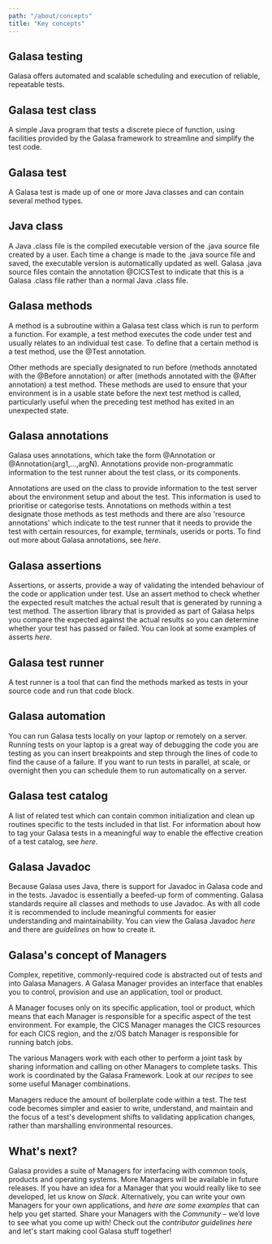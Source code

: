```yaml
---
path: "/about/concepts"
title: "Key concepts"
---
```

## Galasa testing
Galasa offers automated and scalable scheduling and execution of reliable, repeatable tests. 

## Galasa test class
A simple Java program that tests a discrete piece of function, using facilities provided by the Galasa framework to streamline and simplify the test code.

## Galasa test
A Galasa test is made up of one or more Java classes and can contain several method types.

## Java class
A Java .class file is the compiled executable version of the .java source file created by a user. Each time a change is made to the .java source file and saved, the executable version is automatically updated as well. Galasa .java source files contain the annotation @CICSTest to indicate that this is a Galasa .class file rather than a normal Java .class file.

## Galasa methods
A method is a subroutine within a Galasa test class which is run to perform a function. For example, a test method executes the code under test and usually relates to an individual test case. To define that a certain method is a test method, use the @Test annotation.

Other methods are specially designated to run before (methods annotated with the @Before annotation) or after (methods annotated with the @After annotation) a test method. These methods are used to ensure that your environment is in a usable state before the next test method is called, particularly useful when the preceding test method has exited in an unexpected state. 

## Galasa annotations
Galasa uses annotations, which take the form @Annotation or @Annotation(arg1,...,argN). Annotations provide non-programmatic information to the test runner about the test class, or its components.

Annotations are used on the class to provide information to the test server about the environment setup and about the test. This information is  used to prioritise or categorise tests. Annotations on methods within a test designate those methods as test methods and there are also 'resource annotations' which indicate to the test runner that it needs to provide the test with certain resources, for example, terminals, userids or ports. To find out more about Galasa annotations, see *here*.

## Galasa assertions
Assertions, or asserts, provide a way of validating the intended behaviour of the code or application under test. Use an assert method to check whether the expected result matches the actual result that is generated by running a test method. The assertion library that is provided as part of Galasa helps you compare the expected against the actual results so you can determine whether your test has passed or failed. You can look at some examples of asserts *here*.
  
## Galasa test runner
A test runner is a tool that can find the methods marked as tests in your source code and run that code block. 
 
## Galasa automation
You can run Galasa tests locally on your laptop or remotely on a server. Running tests on your laptop is a great way of debugging the code you are testing as you can insert breakpoints and step through the lines of code to find the cause of a failure. If you want to run tests in parallel, at scale, or overnight then you can schedule them to run automatically on a server. 

## Galasa test catalog
A list of related test which can contain common initialization and clean up routines specific to the tests included in that list. For information about how to tag your Galasa tests in a meaningful way to enable the effective creation of a test catalog, see *here*.
  
## Galasa Javadoc  
Because  Galasa uses Java, there is support for Javadoc in Galasa code and in the tests. Javadoc is essentially a beefed-up form of commenting. Galasa standards require all classes and methods to use Javadoc. As with all code it is recommended to include meaningful comments for easier understanding and maintainability. You can view the Galasa Javadoc *here* and there are *guidelines* on how to create it.  

## Galasa's concept of Managers
Complex, repetitive, commonly-required code is abstracted out of tests and into Galasa Managers. A Galasa Manager provides an interface that enables you to control, provision and use an application, tool or product.

A Manager focuses only on its specific application, tool or product, which means that each Manager is responsible for a specific aspect of the test environment. For example, the CICS Manager manages the CICS resources for each CICS region, and the z/OS batch Manager is responsible for running batch jobs.

The various Managers work with each other to perform a joint task by sharing information and calling on other Managers to complete tasks. This work is coordinated by the Galasa Framework. Look at our *recipes* to see some useful Manager combinations.

Managers reduce the amount of boilerplate code within a test. The test code becomes simpler and easier to write, understand, and maintain and the focus of a test's development shifts to validating application changes, rather than marshalling environmental resources.


## What's next?
Galasa provides a suite of Managers for interfacing with common tools, products and operating systems. More Managers will be available in future releases. If you have an idea for a Manager that you would really like to see developed, let us know on _Slack_. Alternatively, you can write your own Managers for your own applications, and _here are some examples_ that can help you get started. Share your Managers with the _Community_ – we’d love to see what you come up with! Check out the _contributor guidelines here_ and let's start making cool Galasa stuff together!



